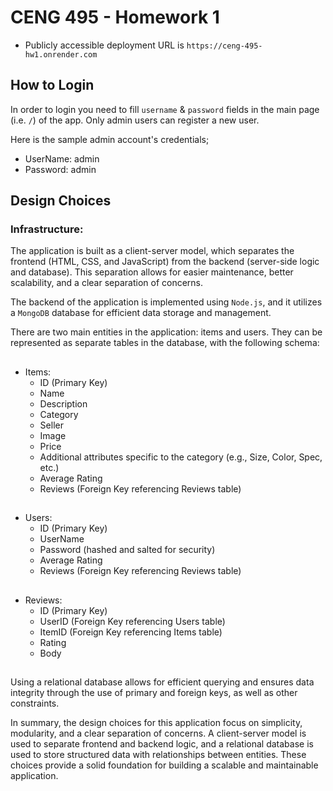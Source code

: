 # CENG 495 - Homework 1

- Publicly accessible deployment URL is `https://ceng-495-hw1.onrender.com`

## How to Login
In order to login you need to fill `username` & `password` fields in the main page (i.e. `/`) of the app. Only admin users can register a new user. 

Here is the sample admin account's credentials;
- UserName: admin
- Password: admin

## Design Choices

### Infrastructure:
The application is built as a client-server model, which separates the frontend (HTML, CSS, and JavaScript) from the backend (server-side logic and database). This separation allows for easier maintenance, better scalability, and a clear separation of concerns.

The backend of the application is implemented using `Node.js`, and it utilizes a `MongoDB` database for efficient data storage and management.

There are two main entities in the application: items and users. They can be represented as separate tables in the database, with the following schema:
##
- Items:
  - ID (Primary Key)
  - Name
  - Description
  - Category
  - Seller
  - Image
  - Price
  - Additional attributes specific to the category (e.g., Size, Color, Spec, etc.)
  - Average Rating
  - Reviews (Foreign Key referencing Reviews table)
##
- Users:
  - ID (Primary Key)
  - UserName
  - Password (hashed and salted for security)
  - Average Rating
  - Reviews (Foreign Key referencing Reviews table)
##
- Reviews:
  - ID (Primary Key)
  - UserID (Foreign Key referencing Users table)
  - ItemID (Foreign Key referencing Items table)
  - Rating
  - Body
##
Using a relational database allows for efficient querying and ensures data integrity through the use of primary and foreign keys, as well as other constraints.

In summary, the design choices for this application focus on simplicity, modularity, and a clear separation of concerns. A client-server model is used to separate frontend and backend logic, and a relational database is used to store structured data with relationships between entities. These choices provide a solid foundation for building a scalable and maintainable application.
